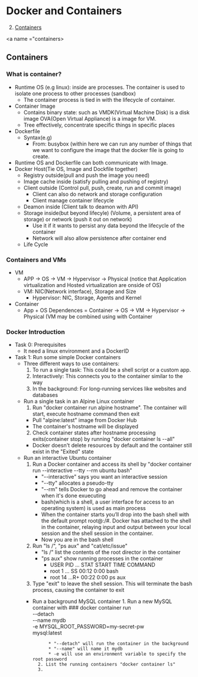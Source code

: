 <a name="menu"></a>
# Docker and Containers
2. [Containers](#containers)

<a name ="containers></a>
## Containers
### What is container?
* Runtime OS (e.g linux): inside are processes. The container is used to isolate one process to other processes (sandbox)
  * The container process is tied in with the lifecycle of container.
* Container Image
  * Contains binary state: such as VMDK(Virtual Machine Disk) is a disk image OVA(Open Virtual Appliance) is a image for VM.
  * Tree effectively, concentrate specific things in specific places
* Dockerfile
  * Syntax(e.g)
    * From: busybox (within here we can run any number of things that we want to configure the image that the docker file is going to create.
* Runtime OS and Dockerfile can both communicate with Image.
* Docker Host(Tie OS, Image and Dockfile together)
  * Registry outside(pull and push the image you need)
  * Image cache inside (satisfy pulling and pushing of registry)
  * Client outside (Control pull, push, create, run and commit image) 
    * Client can also do network and storage configuration
    * Client manage container lifecycle
  * Deamon inside (Client talk to deamon with API) 
  * Storage inside(but beyond lifecyle) (Volume, a persistent area of storage) or network (push it out on network)
    * Use it if it wants to persist any data beyond the lifecycle of the container
    * Network will also allow persistence after container end
  * Life Cycle 
### Containers and VMs
* VM
	* APP -> OS -> VM -> Hypervisor -> Physical (notice that Application virtualization and Hosted virtualization are onside of OS)
  * VM: NIC(Network interface), Storage and Size
	* Hypervisor: NIC, Storage, Agents and Kernel
* Container
  * App + OS Dependences = Container -> OS -> VM -> Hypervisor -> Physical (VM may be combined using with Container
### Docker Introduction
* Task 0: Prerequisites
  * It need a linux environment and a DockerID
* Task 1: Run some simple Docker containers
  * Three different ways to use containers:
    1. To run a single task: This could be a shell script or a custom app.
    2. Interactively: This connects you to the container similar to the way 
    3. In the background: For long-running services like websites and databases
  * Run a single task in an Alpine Linux container
    1. Run "docker container run alpine hostname". The container will start, execute hostname command then exit
      * Pull "alpine:latest" image from Docker Hub
      * The container's hostname will be displayed
    2. Check container states after hostname processing exits(container stop) by running "docker container ls --all"
      * Docker doesn't delete resources by default and the container still exist in the "Exited" state
  * Run an interactive Ubuntu container
	1. Run a Docker container and access its shell by "docker container run --interactive --tty --rm ubuntu bash"
		* "--interactive" says you want an interactive session
		* "--tty" allocates a pseudo-tty
		* "--rm" tells Docker to go ahead and remove the container when it's done exuecuting
		* bash(which is a shell, a user interface for access to an operating system) is used as main process
		* When the container starts you’ll drop into the bash shell with the default prompt root@<container id>:/#. Docker has attached to the shell in the container, relaying input and output between your local session and the shell session in the container.
		* Now you are in the bash shell
	2. Run "ls /", "ps aux" and "cat/etc/issue"
		* "ls /" list the contents of the root director in the container
		* "ps aux" show running processes in the container
			* USER PID ... STAT START TIME COMMAND
			* root 1 ... SS 00:12 0:00 bash
			* root 14 ...R+ 00:22 0:00 ps aux
	3. Type "exit" to leave the shell session. This will terminate the bash process, causing the container to exit
	* Run a background MySQL container
			1. Run a new MySQL container with
			###
				 docker container run \
				 --detach \
				 --name mydb \
				 -e MYSQL_ROOT_PASSWORD=my-secret-pw \
				 mysql:latest

				* "--detach" will run the container in the background
				* "--name" will name it mydb
				* -e will use an environment variable to specify the root password
			2. List the running containers "docker container ls"
			3. 
